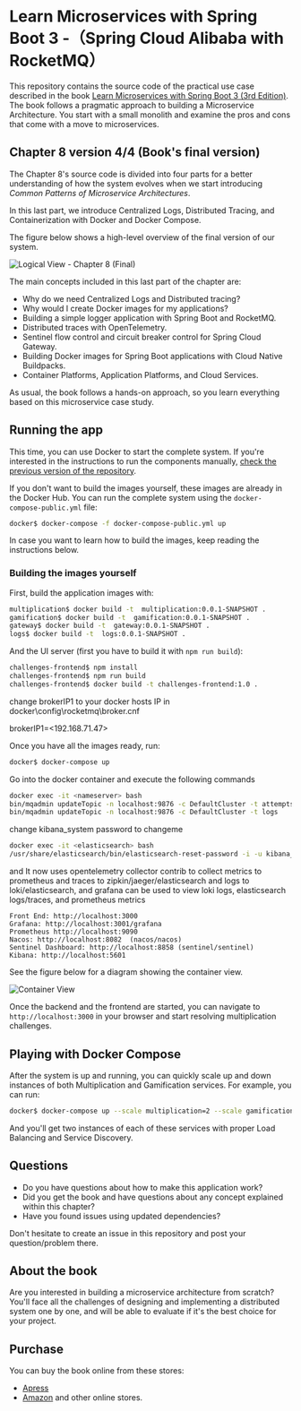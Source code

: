 # Learn Microservices with Spring Boot 3 -（Spring Cloud Alibaba with RocketMQ）
This repository contains the source code of the practical use case described in the book [Learn Microservices with Spring Boot 3 (3rd Edition)](https://link.springer.com/book/10.1007/978-1-4842-9757-5).
The book follows a pragmatic approach to building a Microservice Architecture. You start with a small monolith and examine the pros and cons that come with a move to microservices.

## Chapter 8 version 4/4 (Book's final version)

The Chapter 8's source code is divided into four parts for a better understanding of how the system evolves when we start introducing _Common Patterns of Microservice Architectures_.

In this last part, we introduce Centralized Logs, Distributed Tracing, and Containerization with Docker and Docker Compose.

The figure below shows a high-level overview of the final version of our system.

![Logical View - Chapter 8 (Final)](resources/microservice_patterns-Config-Server-1.png)

The main concepts included in this last part of the chapter are:

* Why do we need Centralized Logs and Distributed tracing?
* Why would I create Docker images for my applications?
* Building a simple logger application with Spring Boot and RocketMQ.
* Distributed traces with OpenTelemetry.
* Sentinel flow control and circuit breaker control for Spring Cloud Gateway.
* Building Docker images for Spring Boot applications with Cloud Native Buildpacks.
* Container Platforms, Application Platforms, and Cloud Services.

As usual, the book follows a hands-on approach, so you learn everything based on this microservice case study.

## Running the app

This time, you can use Docker to start the complete system. If you're interested in the instructions to run the components manually, [check the previous version of the repository](https://github.com/Book-Microservices-v2/chapter08c).

If you don't want to build the images yourself, these images are already in the Docker Hub. You can run the complete system using the `docker-compose-public.yml` file:

```bash
docker$ docker-compose -f docker-compose-public.yml up
```

In case you want to learn how to build the images, keep reading the instructions below.

### Building the images yourself

First, build the application images with:

```bash
multiplication$ docker build -t  multiplication:0.0.1-SNAPSHOT .
gamification$ docker build -t  gamification:0.0.1-SNAPSHOT .
gateway$ docker build -t  gateway:0.0.1-SNAPSHOT .
logs$ docker build -t  logs:0.0.1-SNAPSHOT .
```

And the UI server (first you have to build it with `npm run build`):

```bash
challenges-frontend$ npm install
challenges-frontend$ npm run build
challenges-frontend$ docker build -t challenges-frontend:1.0 .
```

change brokerIP1 to your docker hosts IP in docker\config\rocketmq\broker.cnf

brokerIP1=<192.168.71.47>

Once you have all the images ready, run:

```bash
docker$ docker-compose up
```

Go into the docker container and execute the following commands 

```bash
docker exec -it <nameserver> bash
bin/mqadmin updateTopic -n localhost:9876 -c DefaultCluster -t attempts-topic -a +message.type=FIFO
bin/mqadmin updateTopic -n localhost:9876 -c DefaultCluster -t logs           -a +message.type=FIFO
```

change kibana_system password to changeme
```bash
docker exec -it <elasticsearch> bash
/usr/share/elasticsearch/bin/elasticsearch-reset-password -i -u kibana_system
```

and It now uses opentelemetry collector contrib to collect metrics to prometheus 
and traces to zipkin/jaeger/elasticsearch and logs to loki/elasticsearch, 
and grafana can be used to view loki logs, elasticsearch logs/traces, and prometheus metrics

```
Front End: http://localhost:3000
Grafana: http://localhost:3001/grafana
Prometheus http://localhost:9090
Nacos: http://localhost:8082  (nacos/nacos)
Sentinel Dashboard: http://localhost:8858 (sentinel/sentinel)
Kibana: http://localhost:5601
```

See the figure below for a diagram showing the container view.

![Container View](resources/microservice_patterns-View-Containers.png)

Once the backend and the frontend are started, you can navigate to `http://localhost:3000` in your browser and start resolving multiplication challenges.

## Playing with Docker Compose

After the system is up and running, you can quickly scale up and down instances of both Multiplication and Gamification services. For example, you can run:

```bash
docker$ docker-compose up --scale multiplication=2 --scale gamification=2
```

And you'll get two instances of each of these services with proper Load Balancing and Service Discovery.

## Questions

* Do you have questions about how to make this application work?
* Did you get the book and have questions about any concept explained within this chapter?
* Have you found issues using updated dependencies?

Don't hesitate to create an issue in this repository and post your question/problem there. 

## About the book

Are you interested in building a microservice architecture from scratch? You'll face all the challenges of designing and implementing a distributed system one by one, and will be able to evaluate if it's the best choice for your project.

## Purchase
You can buy the book online from these stores:
* [Apress](https://link.springer.com/book/10.1007/978-1-4842-9757-5)
* [Amazon](https://www.amazon.com/Learn-Microservices-Spring-Boot-Containerization/dp/1484297563)
and other online stores.
